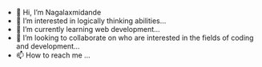 - 👋 Hi, I’m Nagalaxmidande
- 👀 I’m interested in logically thinking abilities...
- 🌱 I’m currently learning web development...
- 💞️ I’m looking to collaborate on who are interested in the fields of coding and development...
- 📫 How to reach me ...

<!---
navyadande/navyadande is a ✨ special ✨ repository because its `README.md` (this file) appears on your GitHub profile.
You can click the Preview link to take a look at your changes.
--->
